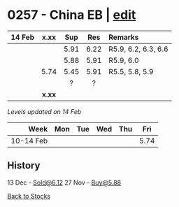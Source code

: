 # 0257 - China EB | [edit](https://github.com/alwinwoo/alwinwoo.github.io/edit/master/stocks/0257.md)

| 14 Feb  | **x.xx**     | Sup   | Res   | Remarks
| ---:    | :---:        | :---: | :---: | :--- 
|         |              | 5.91  | 6.22  | R5.9, 6.2, 6.3, 6.6
|         |              | 5.88  | 5.91  | R5.9, 6.0
|         | 5.74         | 5.45  | 5.91  | R5.5, 5.8, 5.9
|         |              | ?     | ?     | 
|         | **x.xx**     |       |       |

*Levels updated on 14 Feb*

Week      | Mon   | Tue   | Wed   | Thu   | Fri   |
---:      | :---: | :---: | :---: | :---: | :---: |
10-14 Feb |       |       |       |       | 5.74  |

## History
13 Dec - Sold@6.12
27 Nov - Buy@5.88

[Back to Stocks](https://alwinwoo.github.io/stocks)

